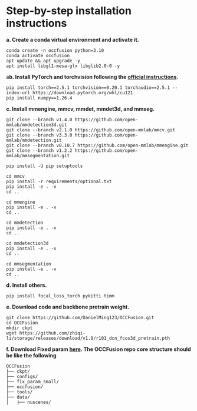 # Step-by-step installation instructions

**a. Create a conda virtual environment and activate it.**

```shell
conda create -n occfusion python=3.10
conda activate occfusion
apt update && apt upgrade -y
apt install libgl1-mesa-glx libglib2.0-0 -y
```

a**b. Install PyTorch and torchvision following the [official instructions](https://pytorch.org/).**

```shell
pip install torch==2.5.1 torchvision==0.20.1 torchaudio==2.5.1 --index-url https://download.pytorch.org/whl/cu121
pip install numpy==1.26.4
```

**c. Install mmengine, mmcv, mmdet, mmdet3d, and mmseg.**

```shell
git clone --branch v1.4.0 https://github.com/open-mmlab/mmdetection3d.git
git clone --branch v2.1.0 https://github.com/open-mmlab/mmcv.git
git clone --branch v3.3.0 https://github.com/open-mmlab/mmdetection.git
git clone --branch v0.10.7 https://github.com/open-mmlab/mmengine.git
git clone --branch v1.2.2 https://github.com/open-mmlab/mmsegmentation.git

pip install -U pip setuptools

cd mmcv
pip install -r requirements/optional.txt
pip install -e . -v
cd ..

cd mmengine
pip install -e . -v
cd ..

cd mmdetection
pip install -e . -v
cd ..

cd mmdetection3d
pip install -e . -v
cd ..

cd mmsegmentation
pip install -e . -v
cd ..
```

**d. Install others.**

```shell
pip install focal_loss_torch pykitti timm
```

**e. Download code and backbone pretrain weight.**

```shell
git clone https://github.com/DanielMing123/OCCFusion.git
cd OCCFusion
mkdir ckpt
wget https://github.com/zhiqi-li/storage/releases/download/v1.0/r101_dcn_fcos3d_pretrain.pth
```

**f. Download Fixed param [here](https://drive.google.com/drive/folders/15riDPe25gVZ79jGeamfftBrzRBbcfQjP?usp=sharing). The OCCFusion repo core structure should be like the following**

```
OCCFusion
├── ckpt/
├── configs/
├── fix_param_small/
├── occfusion/
├── tools/
├── data/
│   ├── nuscenes/
```
